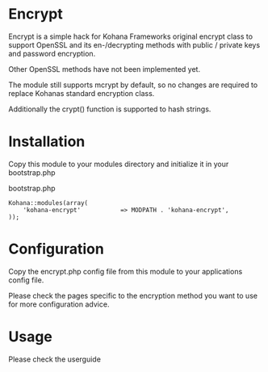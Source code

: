 # Encrypt
Encrypt is a simple hack for Kohana Frameworks original encrypt class to support
OpenSSL and its en-/decrypting methods with public / private keys and password encryption.

Other OpenSSL methods have not been implemented yet.

The module still supports mcrypt by default, so no changes are required to replace 
Kohanas standard encryption class.

Additionally the crypt() function is supported to hash strings.

# Installation
Copy this module to your modules directory and initialize it in your bootstrap.php

bootstrap.php

	Kohana::modules(array(
        'kohana-encrypt'           => MODPATH . 'kohana-encrypt',
    ));
    
# Configuration
Copy the encrypt.php config file from this module to your applications config file.

Please check the pages specific to the encryption method you want to use for more configuration advice.

# Usage
Please check the userguide